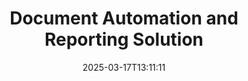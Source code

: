 ---
############################# Static ############################
layout: "family"
date:  2025-03-17T13:11:11
draft: false

product: "Assembly"
product_tag: "assembly"

lang: en

############################# Head ############################
head_title: ".NET, Java, Node.js APIs & Online Document Assembly Apps by GroupDocs"
head_description: "Get all-in-one Document Automation & Reporting Solution for .NET, Java and Node.js applications. Generate all common documents from custom templates and data."

############################# Header ############################
title: "Document Automation and Reporting Solution"
description:  |
  Easily create detailed reports using templates and data sources with our cross-platform apps and APIs.

  Generate reports in formats like Word, Excel, Presentations, and many more using templates with flexible markup.

  Populate charts, barcodes, tables, and other elements with data from sources like JSON, XML, CSV, etc.

############################# Supported Platforms ###############################
supported_platforms:
  enable: true
  head_title: "Choose your platform"
  title: "Platform independence"
  description: "GroupDocs.Assembly is compatible with the following operating systems and frameworks:"
  details_link_title: "Learn more"

  items:
    # items loop
    - title: ".NET"
      description: GroupDocs.Assembly .NET 
      color: "blue"
      tag: "net"
      link: "/assembly/net/"
      features_link: "https://docs.groupdocs.com/assembly/net/system-requirements/"
      features:
          # features loop
          - rows: "3"
            content: |
                    .NET Framework 2.0 or higher <br> Mono Framework 1.2 or higher
      
          # features loop
          - rows: "4"
            content: |
                    Windows Desktop <br> Windows Server <br> Microsoft Azure <br> Linux
      
          # features loop
          - rows: "3"
            content: |
                    Microsoft Visual Studio <br> Xamarin.Android <br> MonoDevelop
      
          # features loop
          - rows: "1"
            content: |
                    50+ file formats
      

    # items loop
    - title: "Java"
      description: GroupDocs.Assembly Java
      color: "red"
      tag: "java"
      link: "/assembly/java/"
      features_link: "https://docs.groupdocs.com/assembly/java/system-requirements/"
      features:
          # features loop
          - rows: "3"
            content: |
                    Java 7 (1.7) or higher
      
          # features loop
          - rows: "4"
            content: |
                    Windows Desktop <br> Windows Server <br> Linux <br> Mac OS
      
          # features loop
          - rows: "3"
            content: |
                   NetBeans <br> IntelliJ IDEA <br> Eclipse 
      
          # features loop
          - rows: "1"
            content: |
                    50+ file formats

############################# Features ###############################
features:
  enable: true
  title: "GroupDocs.Assembly key features"
  description: "This solution helps you create reports in popular document formats, automatically filled with your business data. Easily automate your document generation tasks."

  items:
    # items loop
    - icon: "additional"
      title: "Populate templates with data"
      content: "Fill reports using data from supported sources."

    # items loop
    - icon: "manipulate"
      title: "Flexible markup"
      content: "Add data to documents in a customizable way."

    # items loop
    - icon: "structure"
      title: "Native document features"
      content: "Display data using tables, charts, and barcodes."

    # items loop
    - icon: "merge"
      title: "All popular formats"
      content: "Supports all commonly used document formats."

############################# Code samples ############################
code_samples:
  enable: true
  title: "Generate well-customized reports"
  description: "GroupDocs.Assembly code examples"
  items:
    # code sample loop
    - title: "Using Generated Barcodes"
      content: |
       GroupDocs.Assembly allows barcode markup in report templates. When creating a report, a barcode is generated based on the markup and provided data. Specify the path to the template containing the text, data objects, and markup. Also, specify the data source to fill the barcode with content.
      samples:
        - language: "C#"
          color: "blue"
          content: |
            ```csharp {style=abap}   
            // Create an instance of the DocumentAssembler class
            DocumentAssembler assembler = new DocumentAssembler();

            //Specify the path to the template
            var tmp_path = "barcode_template.docx";

            //Specify the path for the result document
            var res_path = "result.docx";

            //Create an instance of the datasource
            var data = new DataSourceInfo(DataLayer.GetCustomerData(), "customer");

            //Call AssembleDocument to generate the report
            assembler.AssembleDocument(tmp_path, res_path, data);

            ```
        - language: "Java"
          color: "red"
          content: |
            ```java {style=abap}   
            // Create an instance of the DocumentAssembler class
            DocumentAssembler assembler = new DocumentAssembler();
            
            //Specify the path to the template
            String tmp_path = "barcode_template.docx";

            //Specify the path for the result document
            String res_path = "result.docx";

            //Create an instance of the datasource
            DataSourceInfo data = new DataSourceInfo(new DataStorage(), null);

            // Call AssembleDocument to generate the report
            assembler.assembleDocument(tmp_path, res_path, data);

            ```

############################# Supported Formats ###############################
formats:
  enable: true
  title: "Supports 50+ file formats"
  description: "GroupDocs.Assembly works with nearly all popular file formats"

############################# Metrics ###############################
metrics:
  enable: true
  title: "Our product statistics"
  description: "Explore product metrics to gain insights into our progress, impact, and growth."

  items:
    # items loop
    - number: "50+"
      title: "Supported Formats"
      content: "We support over 50 of the most widely used document formats."

    # items loop
    - number: "650k"
      title: "NuGet Downloads"
      content: "GroupDocs.Assembly for .NET is a popular library with more than 650,000 downloads on NuGet."

    # items loop
    - number: "18k"
      title: "Maven Downloads"
      content: "Java developers have downloaded GroupDocs.Assembly on Maven over 18,000 times."

    # items loop
    - number: "150+"
      title: "Happy Customers"
      content: "Our products are trusted by individual developers and leading companies worldwide to create innovative solutions."


############################# Customers ###############################
customers:
  enable: true
  title: "Our Happy Customers"
  description: "GroupDocs libraries are used by some of the most renowned and respected brands across the globe."

  items:
    # items loop
    - title: "BenQ Corporation"
      logo: "benq"
      
    # items loop
    - title: "Nasdaq Stock Market"
      logo: "nasdaq"
      
    # items loop
    - title: "AT&T Inc."
      logo: "att"
      
    # items loop
    - title: "Customer logo AstraZeneca"
      logo: "astrazeneca"
      
    # items loop
    - title: "Central Bank of Argentina"
      logo: "argentinacentralbank"
      
    # items loop
    - title: "Roche Holding AG"
      logo: "roche"
      
    # items loop
    - title: "Capita"
      logo: "capita"
      
    # items loop
    - title: "Axa S.A."
      logo: "axa"
      
    # items loop
    - title: "Instructure Inc."
      logo: "instructure"
      
    # items loop
    - title: "Wipro"
      logo: "wipro"


############################# Actions ###############################
actions:
  enable: true
  title: "Ready to Get Started?"
  description: "Test GroupDocs.Assembly features for free on your platform."

  items:
    # items loop
    - title: ".NET"
      color: "blue"
      link: "/assembly/net/"

    # items loop
    - title: "Java"
      color: "red"
      link: "/assembly/java/"

############################# FAQ ###############################
faq:
  enable: true
  title: "Frequently Asked Questions"
  description: "Browse our Frequently Asked Questions."

  items:
    # items loop
    - question: "Does GroupDocs.Assembly require any external libraries for document composing?"
      answer: "No, GroupDocs.Assembly works independently and does not require third-party libraries like Adobe Acrobat or Microsoft Office."

    # items loop
    - question: "Can I test GroupDocs.Assembly features before purchasing?"
      answer: "Yes, you can! GroupDocs.Assembly offers a free trial. Install it and explore its features. The trial version adds 'trial badges' to your documents and only processes the first 3 pages. For the full experience, get a free 30-day temporary license to access all features. More details are available under [temporary license](https://purchase.groupdocs.com/temporary-license/)."

    # items loop
    - question: "What types of licenses are available?"
      answer: "Looking for a GroupDocs.Assembly license? We offer a variety of options to suit your needs. Choose based on your team size, deployment location (single office or remote), and whether you need to share the SDK/API with clients for distribution. Alternatively, choose a monthly usage license with metered plans—pay only for what you use. Find the best option for you under [pricing](https://purchase.groupdocs.com/pricing/assembly/net/)."

############################# Cloud Links ###############################
cloud_links:
  enable: true
  title: "GroupDocs.Assembly Low-Code APIs"
  description: "Generate documents using your application through our cloud-based REST API."
  
  items:
    # items loop
    - title: "GroupDocs.Assembly Cloud for cURL"
      content: "Use the cURL RESTful API to add data to Word, Excel, PowerPoint, and many other templates."
      icon: "groupdocs_assembly-for-curl"
      link: "https://products.groupdocs.cloud/assembly/curl"

    # items loop
    - title: "GroupDocs.Assembly Cloud for .NET"
      content: "Enhance your .NET applications by generating reports through the Cloud SDK. Display business data in your custom format."
      icon: "groupdocs_assembly-for-net"
      link: "https://products.groupdocs.cloud/assembly/net"

    # items loop
    - title: "GroupDocs.Assembly Cloud for Java"
      content: "GroupDocs.Assembly SDK offers different options for Java applications to generate various types of documents."
      icon: "groupdocs_assembly-for-java"
      link: "https://products.groupdocs.cloud/assembly/java"

############################# App links ###############################
app_links:
  enable: true
  title: "GroupDocs.Assembly Web Apps"
  description: "GroupDocs.Assembly offers a free web application for generating documents. You can process more than 50 popular file formats directly in your browser, FOR FREE."

  items:
    # items loop
    - title: "GroupDocs.Assembly Total"
      content: "Generate reports in Excel, Word, PowerPoint, and many other file types directly from your web browser."
      icon: "groupdocs_watermark-app"
      link: "https://products.groupdocs.app/assembly/total"

    # items loop
    - title: "GroupDocs.Assembly Word"
      content: "Create Microsoft Word documents from templates and data sources."
      icon: "groupdocs_words-app"
      link: "https://products.groupdocs.app/assembly/docx"

    # items loop
    - title: "GroupDocs.Assembly Excel"
      content: "Upload a template and a data source to generate Excel reports for free."
      icon: "groupdocs_pdf-app"
      link: "https://products.groupdocs.app/assembly/xlsx"


      


---